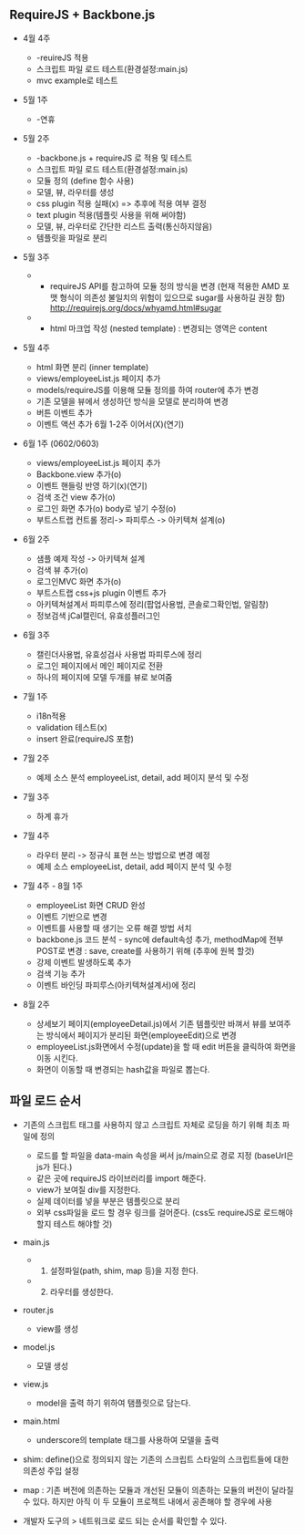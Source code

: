 ## RequireJS + Backbone.js ##
* 4월 4주 
  * -reuireJS 적용
  * 스크립트 파일 로드 테스트(환경설정:main.js) 
  * mvc example로 테스트 

* 5월 1주 
  * -연휴 

* 5월 2주
  * -backbone.js + requireJS 로 적용 및 테스트 
  * 스크립트 파일 로드 테스트(환경설정:main.js)
  * 모듈 정의 (define 함수 사용) 
  * 모델, 뷰, 라우터를 생성 
  * css plugin 적용 실패(x) => 추후에 적용 여부 결정
  * text plugin 적용(템플릿 사용을 위해 써야함)
  * 모델, 뷰, 라우터로 간단한 리스트 출력(통신하지않음)  
  * 템플릿을 파일로 분리 

* 5월 3주
  * - requireJS API를 참고하여 모듈 정의 방식을 변경  (현재 적용한 AMD 포맷 형식이 의존성 불일치의 위험이 있으므로 sugar를 사용하길 권장 함)  http://requirejs.org/docs/whyamd.html#sugar 
  * - html 마크업 작성 (nested template) : 변경되는 영역은 content

* 5월 4주
  * html 화면 분리 (inner template)
  * views/employeeList.js 페이지 추가
  * models/requireJS를 이용해 모듈 정의를 하여 router에 추가 변경
  * 기존 모델을 뷰에서 생성하던 방식을 모델로 분리하여 변경   
  * 버튼 이벤트 추가 
  * 이벤트 액션 추가 6월 1-2주 이어서(X)(연기)

* 6월 1주 (0602/0603)
  * views/employeeList.js 페이지 추가
  * Backbone.view 추가(o)
  * 이벤트 핸들링 반영 하기(x)(연기)
  * 검색 조건 view 추가(o)
  * 로그인 화면 추가(o) body로 넣기 수정(o)
  * 부트스트랩 컨트롤 정리-> 파피루스 -> 아키텍쳐 설계(o) 

* 6월 2주
  * 샘플 예제 작성 -> 아키텍쳐 설계
  * 검색 뷰 추가(o)
  * 로그인MVC 화면 추가(o)
  * 부트스트랩 css+js plugin 이벤트 추가
  * 아키텍쳐설계서 파피루스에 정리(팝업사용법, 콘솔로그확인법, 알림창)
  * 정보검색  jCal캘린더, 유효성플러그인

* 6월 3주
  * 캘린더사용법, 유효성검사 사용법 파피루스에 정리
  * 로그인 페이지에서 메인 페이지로 전환 
  * 하나의 페이지에 모델 두개를 뷰로 보여줌 

* 7월 1주
  * i18n적용
  * validation 테스트(x)
  * insert 완료(requireJS 포함)

* 7월 2주 
  * 예제 소스 분석 employeeList, detail, add 페이지 분석 및 수정

* 7월 3주
  * 하계 휴가

* 7월 4주
  * 라우터 분리 -> 정규식 표현 쓰는 방법으로 변경 예정
  * 예제 소스 employeeList, detail, add 페이지 분석 및 수정

* 7월 4주 - 8월 1주
  * employeeList 화면 CRUD 완성
  * 이벤트 기반으로 변경
  * 이벤트를 사용할 때 생기는 오류 해결 방법 서치
  * backbone.js 코드 분석 - sync에 default속성 추가, methodMap에 전부 POST로 변경 : save, create를 사용하기 위해 
   (추후에 원복 할것) 
  * 강제 이벤트 발생하도록 추가
  * 검색 기능 추가 
  * 이벤트 바인딩 파피루스(아키텍쳐설계서)에 정리
 
* 8월 2주
  * 상세보기 페이지(employeeDetail.js)에서 기존 템플릿만 바껴서 뷰를 보여주는 방식에서 페이지가 분리된 화면(employeeEdit)으로 변경
  * employeeList.js화면에서 수정(update)을 할 때 edit 버튼을 클릭하여 화면을 이동 시킨다.
  * 화면이 이동할 때 변경되는 hash값을 파일로 뽑는다.   
  

## 파일 로드 순서
* 기존의 스크립트 태그를 사용하지 않고 스크립트 자체로 로딩을 하기 위해 최초 파일에 정의 
  * 로드를  할 파일을 data-main 속성을 써서 js/main으로 경로 지정  (baseUrl은 js가 된다.) 
  * 같은 곳에 requireJS 라이브러리를 import 해준다. 
  * view가 보여질 div를 지정한다. 
  * 실제 데이터를 넣을 부분은 템플릿으로 분리
  * 외부 css파일을 로드 할 경우 링크를 걸어준다. (css도 requireJS로 로드해야 할지 테스트 해야할 것)

* main.js 
  * 1. 설정파일(path, shim, map 등)을 지정 한다.
  * 2. 라우터를 생성한다. 

* router.js
  * view를 생성

* model.js
  * 모델 생성 

* view.js
  * model을 출력 하기 위하여 탬플릿으로 담는다. 

* main.html
  * underscore의 template 태그를 사용하여 모델을 출력

* shim:  define()으로 정의되지 않는 기존의 스크립트 스타일의 스크립트들에 대한 의존성 주입 설정

* map :  기존 버전에 의존하는 모듈과 개선된 모듈이 의존하는 모듈의 버전이 달라질 수 있다. 하지만 아직 이 두 모듈이 프로젝트 내에서 공존해야 할 경우에 사용

* 개발자 도구의 > 네트워크로 로드 되는 순서를 확인할 수 있다.





 










  





 
